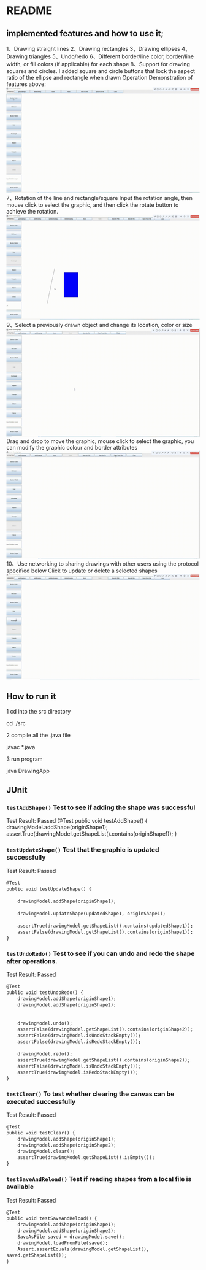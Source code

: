 # README

## implemented features and how to use it;

1、Drawing straight lines
2、Drawing rectangles
3、Drawing ellipses
4、Drawing triangles
5、Undo/redo
6、Different border/line color, border/line width, or fill colors (if applicable) for each shape
8、Support for drawing squares and circles. I added square and circle buttons that lock the aspect ratio of the ellipse and rectangle when drawn
Operation Demonstration of features above:
![image](https://raw.githubusercontent.com/ahjszhx/5001_p3/main/basicOperations.gif)
7、Rotation of the line and rectangle/square
Input the rotation angle, then mouse click to select the graphic, and then click the rotate button to achieve the rotation.
![image](https://raw.githubusercontent.com/ahjszhx/5001_p3/main/rotation.gif)
9、Select a previously drawn object and change its location, color or size
![image](https://raw.githubusercontent.com/ahjszhx/5001_p3/main/SaveAndLoad.gif)
Drag and drop to move the graphic, mouse click to select the graphic, you can modify the graphic colour and border attributes
![image](https://raw.githubusercontent.com/ahjszhx/5001_p3/main/changeLocationColor.gif)
10、Use networking to sharing drawings with other users using the protocol specified below
Click to update or delete a selected shapes
![image](https://raw.githubusercontent.com/ahjszhx/5001_p3/main/networking.gif)


## How to run it
1 cd into the src directory

cd ./src

2 compile all the .java file 

javac *.java

3 run program

java DrawingApp



## JUnit

### `testAddShape()` Test to see if adding the shape was successful
Test Result: Passed
@Test
public void testAddShape() {
    drawingModel.addShape(originShape1);
    assertTrue(drawingModel.getShapeList().contains(originShape1));
}


### `testUpdateShape()` Test that the graphic is updated successfully 
Test Result: Passed
```
@Test
public void testUpdateShape() {

    drawingModel.addShape(originShape1);

    drawingModel.updateShape(updatedShape1, originShape1);

    assertTrue(drawingModel.getShapeList().contains(updatedShape1));
    assertFalse(drawingModel.getShapeList().contains(originShape1));
}
```

### `testUndoRedo()` Test to see if you can undo and redo the shape after operations.
Test Result: Passed
```
@Test
public void testUndoRedo() {
    drawingModel.addShape(originShape1);
    drawingModel.addShape(originShape2);


    drawingModel.undo();
    assertFalse(drawingModel.getShapeList().contains(originShape2));
    assertFalse(drawingModel.isUndoStackEmpty());
    assertFalse(drawingModel.isRedoStackEmpty());

    drawingModel.redo();
    assertTrue(drawingModel.getShapeList().contains(originShape2));
    assertFalse(drawingModel.isUndoStackEmpty());
    assertTrue(drawingModel.isRedoStackEmpty());
}
```


### `testClear()` To test whether clearing the canvas can be executed successfully
Test Result: Passed
```
@Test
public void testClear() {
    drawingModel.addShape(originShape1);
    drawingModel.addShape(originShape2);
    drawingModel.clear();
    assertTrue(drawingModel.getShapeList().isEmpty());
}
```


### `testSaveAndReload()`  Test if reading shapes from a local file is available
Test Result: Passed
```
@Test
public void testSaveAndReload() {
    drawingModel.addShape(originShape1);
    drawingModel.addShape(originShape2);
    SaveAsFile saved = drawingModel.save();
    drawingModel.loadFromFile(saved);
    Assert.assertEquals(drawingModel.getShapeList(), saved.getShapeList());
}
```


